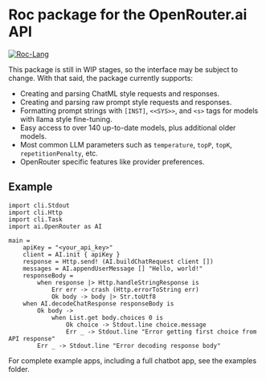# Roc package for the OpenRouter.ai API

[![Roc-Lang][roc_badge]][roc_link]

This package is still in WIP stages, so the interface may be subject to change. With that said, the package currently supports:

- Creating and parsing ChatML style requests and responses.
- Creating and parsing raw prompt style requests and responses.
- Formatting prompt strings with `[INST]`, `<<SYS>>`, and `<s>` tags for models with llama style fine-tuning.
- Easy access to over 140 up-to-date models, plus additional older models.
- Most common LLM parameters such as `temperature`, `topP`, `topK`, `repetitionPenalty`, etc.
- OpenRouter specific features like provider preferences.

## Example
```roc
import cli.Stdout
import cli.Http
import cli.Task
import ai.OpenRouter as AI

main =
    apiKey = "<your_api_key>"
    client = AI.init { apiKey }
    response = Http.send! (AI.buildChatRequest client [])
    messages = AI.appendUserMessage [] "Hello, world!"
    responseBody =
        when response |> Http.handleStringResponse is
            Err err -> crash (Http.errorToString err)
            Ok body -> body |> Str.toUtf8
    when AI.decodeChatResponse responseBody is
        Ok body ->
            when List.get body.choices 0 is
                Ok choice -> Stdout.line choice.message
                Err _ -> Stdout.line "Error getting first choice from API response"
        Err _ -> Stdout.line "Error decoding response body"
```

For complete example apps, including a full chatbot app, see the examples folder.

[roc_badge]: https://img.shields.io/endpoint?url=https%3A%2F%2Fpastebin.com%2Fraw%2FGcfjHKzb
[roc_link]: https://github.com/roc-lang/roc

